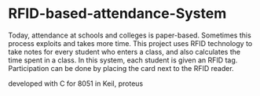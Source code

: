 # RFID-based-attendance-System
Today, attendance at schools and colleges is paper-based. Sometimes this process exploits and takes more time. This project uses RFID technology to take notes for every student who enters a class, and also calculates the time spent in a class.
In this system, each student is given an RFID tag. Participation can be done by placing the card next to the RFID reader.

developed with C for 8051 in Keil, proteus 
